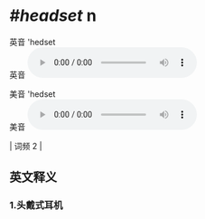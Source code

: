 # ***\#headset*** n
英音 'hedset  
英音
<audio src="./media/headset1.aac" controls="controls"></audio>

美音 'hedset  
美音
<audio src="./media/headset2.aac" controls="controls"></audio>



| 词频 2 |  

英文释义
---
### 1.**头戴式耳机**  


